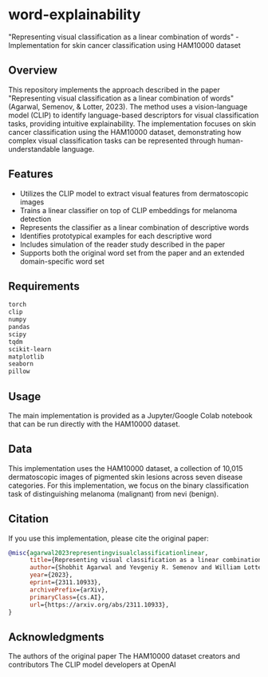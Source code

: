 # word-explainability

"Representing visual classification as a linear combination of words" - Implementation for skin cancer classification using HAM10000 dataset

## Overview

This repository implements the approach described in the paper "Representing visual classification as a linear combination of words" (Agarwal, Semenov, & Lotter, 2023). The method uses a vision-language model (CLIP) to identify language-based descriptors for visual classification tasks, providing intuitive explainability.
The implementation focuses on skin cancer classification using the HAM10000 dataset, demonstrating how complex visual classification tasks can be represented through human-understandable language.

## Features

- Utilizes the CLIP model to extract visual features from dermatoscopic images
- Trains a linear classifier on top of CLIP embeddings for melanoma detection
- Represents the classifier as a linear combination of descriptive words
- Identifies prototypical examples for each descriptive word
- Includes simulation of the reader study described in the paper
- Supports both the original word set from the paper and an extended domain-specific word set

## Requirements

```bash
torch
clip
numpy
pandas
scipy
tqdm
scikit-learn
matplotlib
seaborn
pillow
```

## Usage

The main implementation is provided as a Jupyter/Google Colab notebook that can be run directly with the HAM10000 dataset.

## Data

This implementation uses the HAM10000 dataset, a collection of 10,015 dermatoscopic images of pigmented skin lesions across seven disease categories. For this implementation, we focus on the binary classification task of distinguishing melanoma (malignant) from nevi (benign).

## Citation

If you use this implementation, please cite the original paper:

```bibtex
@misc{agarwal2023representingvisualclassificationlinear,
      title={Representing visual classification as a linear combination of words}, 
      author={Shobhit Agarwal and Yevgeniy R. Semenov and William Lotter},
      year={2023},
      eprint={2311.10933},
      archivePrefix={arXiv},
      primaryClass={cs.AI},
      url={https://arxiv.org/abs/2311.10933}, 
}
```

## Acknowledgments

The authors of the original paper
The HAM10000 dataset creators and contributors
The CLIP model developers at OpenAI
